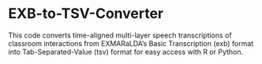 # EXB-to-TSV-Converter
This code converts time-aligned multi-layer speech transcriptions of classroom interactions from EXMARaLDA’s Basic Transcription (exb) format into Tab-Separated-Value (tsv) format for easy access with R or Python.
